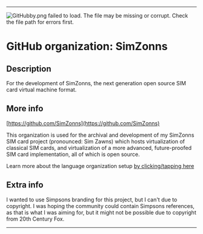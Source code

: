 
***

![GitHubby.png failed to load. The file may be missing or corrupt. Check the file path for errors first.](/AdditionalInfo/2/SimZonns/GitHubby.png)

# GitHub organization: SimZonns

## Description

For the development of SimZonns, the next generation open source SIM card virtual machine format.

## More info

[https://github.com/SimZonns](https://github.com/SimZonns)

This organization is used for the archival and development of my SimZonns SIM card project (pronounced: Sim Zawns) which hosts virtualization of classical SIM cards, and virtualization of a more advanced, future-proofed SIM card implementation, all of which is open source.
  
Learn more about the language organization setup [by clicking/tapping here](/AdditionalInfo/LanguageOrgs/README.md)

## Extra info

I wanted to use Simpsons branding for this project, but I can't due to copyright. I was hoping the community could contain Simpsons references, as that is what I was aiming for, but it might not be possible due to copyright from 20th Century Fox.

***
